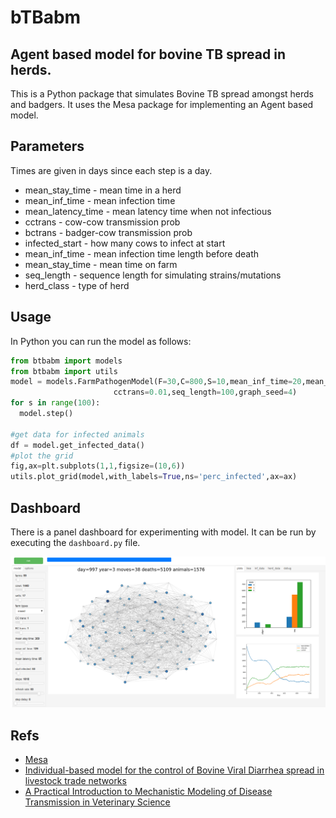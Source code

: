 # bTBabm

## Agent based model for bovine TB spread in herds.

This is a Python package that simulates Bovine TB spread amongst herds and badgers. It uses the Mesa package for implementing an Agent based model.

## Parameters

Times are given in days since each step is a day.

* mean_stay_time - mean time in a herd
* mean_inf_time - mean infection time
* mean_latency_time - mean latency time when not infectious
* cctrans - cow-cow transmission prob
* bctrans - badger-cow transmission prob
* infected_start - how many cows to infect at start
* mean_inf_time - mean infection time length before death
* mean_stay_time - mean time on farm
* seq_length - sequence length for simulating strains/mutations
* herd_class - type of herd

## Usage

In Python you can run the model as follows:

```python
from btbabm import models
from btbabm import utils
model = models.FarmPathogenModel(F=30,C=800,S=10,mean_inf_time=20,mean_stay_time=150,
                       cctrans=0.01,seq_length=100,graph_seed=4)
for s in range(100):
  model.step()

#get data for infected animals
df = model.get_infected_data()
#plot the grid
fig,ax=plt.subplots(1,1,figsize=(10,6))
utils.plot_grid(model,with_labels=True,ns='perc_infected',ax=ax)
```

## Dashboard

There is a panel dashboard for experimenting with model. It can be run by executing the `dashboard.py` file.

<img src=img/dash_scr.png width=600px>

## Refs

* [Mesa](https://mesa.readthedocs.io/)
* [Individual-based model for the control of Bovine Viral Diarrhea spread in livestock trade networks](https://www.sciencedirect.com/science/article/pii/S0022519321002393?via%3Dihub)
* [A Practical Introduction to Mechanistic Modeling of Disease Transmission in Veterinary Science](https://www.frontiersin.org/articles/10.3389/fvets.2020.546651/full)
